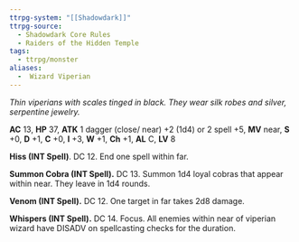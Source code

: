 ```yaml
---
ttrpg-system: "[[Shadowdark]]"
ttrpg-source:
  - Shadowdark Core Rules
  - Raiders of the Hidden Temple
tags:
  - ttrpg/monster
aliases:
  -  Wizard Viperian
---
```


_Thin viperians with scales tinged in black. They wear silk robes and silver, serpentine jewelry._

**AC** 13, **HP** 37, **ATK** 1 dagger (close/ near) +2 (1d4) or 2 spell +5, **MV** near, **S** +0, **D** +1, **C** +0, **I** +3, **W** +1, **Ch** +1, **AL** C, **LV** 8

**Hiss (INT Spell)**. DC 12. End one spell within far. 

**Summon Cobra (INT Spell).** DC 13. Summon 1d4 loyal cobras that appear within near. They leave in 1d4 rounds. 

**Venom (INT Spell).** DC 12. One target in far takes 2d8 damage. 

**Whispers (INT Spell).** DC 14. Focus. All enemies within near of viperian wizard have DISADV on spellcasting checks for the duration.

